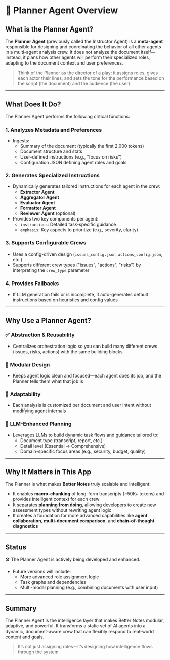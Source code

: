 # 🧠 Planner Agent Overview

## What is the Planner Agent?

The **Planner Agent** (previously called the Instructor Agent) is a **meta-agent** responsible for designing and coordinating the behavior of all other agents in a multi-agent analysis crew. It does not analyze the document itself—instead, it plans how other agents will perform their specialized roles, adapting to the document context and user preferences.

> Think of the Planner as the director of a play: it assigns roles, gives each actor their lines, and sets the tone for the performance based on the script (the document) and the audience (the user).

---

## What Does It Do?

The Planner Agent performs the following critical functions:

### 1. **Analyzes Metadata and Preferences**
- Ingests:
  - Summary of the document (typically the first 2,000 tokens)
  - Document structure and stats
  - User-defined instructions (e.g., "focus on risks")
  - Configuration JSON defining agent roles and goals

### 2. **Generates Specialized Instructions**
- Dynamically generates tailored instructions for each agent in the crew:
  - **Extractor Agent**
  - **Aggregator Agent**
  - **Evaluator Agent**
  - **Formatter Agent**
  - **Reviewer Agent** (optional)
- Provides two key components per agent:
  - `instructions`: Detailed task-specific guidance
  - `emphasis`: Key aspects to prioritize (e.g., severity, clarity)

### 3. **Supports Configurable Crews**
- Uses a config-driven design (`issues_config.json`, `actions_config.json`, etc.)
- Supports different crew types ("issues", "actions", "risks") by interpreting the `crew_type` parameter

### 4. **Provides Fallbacks**
- If LLM generation fails or is incomplete, it auto-generates default instructions based on heuristics and config values

---

## Why Use a Planner Agent?

### ✅ **Abstraction & Reusability**
- Centralizes orchestration logic so you can build many different crews (issues, risks, actions) with the same building blocks

### 🧩 **Modular Design**
- Keeps agent logic clean and focused—each agent does its job, and the Planner tells them what that job is

### 📐 **Adaptability**
- Each analysis is customized per document and user intent without modifying agent internals

### 🚀 **LLM-Enhanced Planning**
- Leverages LLMs to build dynamic task flows and guidance tailored to:
  - Document type (transcript, report, etc.)
  - Detail level (Essential → Comprehensive)
  - Domain-specific focus areas (e.g., security, budget, quality)

---

## Why It Matters in This App

The Planner is what makes **Better Notes** truly scalable and intelligent:
- It enables **macro-chunking** of long-form transcripts (~50K+ tokens) and provides intelligent context for each crew
- It separates **planning from doing**, allowing developers to create new assessment types without rewriting agent logic
- It creates a foundation for more advanced capabilities like **agent collaboration**, **multi-document comparison**, and **chain-of-thought diagnostics**

---

## Status

🛠️ The Planner Agent is actively being developed and enhanced.
- Future versions will include:
  - More advanced role assignment logic
  - Task graphs and dependencies
  - Multi-modal planning (e.g., combining documents with user input)

---

## Summary

The Planner Agent is the intelligence layer that makes Better Notes modular, adaptive, and powerful. It transforms a static set of AI agents into a dynamic, document-aware crew that can flexibly respond to real-world content and goals.

> It’s not just assigning roles—it’s designing how intelligence flows through the system.